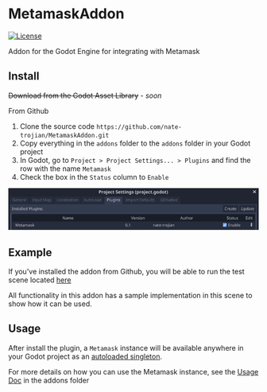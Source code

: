 # MetamaskAddon
[![License](https://img.shields.io/badge/License-Apache_2.0-blue.svg)](https://opensource.org/licenses/Apache-2.0)

Addon for the Godot Engine for integrating with Metamask

## Install
~~Download from the Godot Asset Library~~ - _soon_

From Github

1. Clone the source code `https://github.com/nate-trojian/MetamaskAddon.git`
2. Copy everything in the `addons` folder to the `addons` folder in your Godot project
3. In Godot, go to `Project > Project Settings... > Plugins` and find the row with the name `Metamask`
4. Check the box in the `Status` column to `Enable`

![Enable Plugin](screenshots/enable_plugin.png)

## Example
If you've installed the addon from Github, you will be able to run the test scene located [here](https://github.com/nate-trojian/MetamaskAddon/tree/main/test)

All functionality in this addon has a sample implementation in this scene to show how it can be used.

## Usage
After install the plugin, a `Metamask` instance will be available anywhere in your Godot project as an [autoloaded singleton](https://docs.godotengine.org/en/stable/getting_started/step_by_step/singletons_autoload.html).

For more details on how you can use the Metamask instance, see the [Usage Doc](https://github.com/nate-trojian/MetamaskAddon/tree/main/addons/metamask/usage.md) in the addons folder
